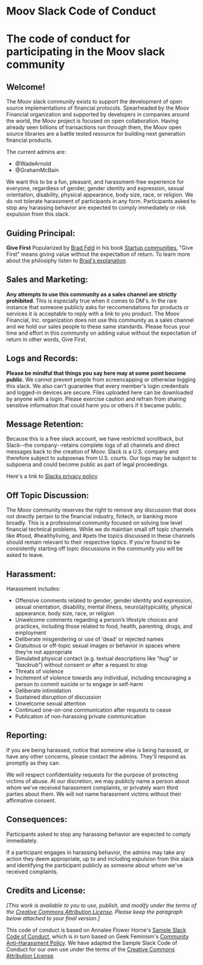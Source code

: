 # Moov Slack Code of Conduct
The code of conduct for participating in the Moov slack community 
===========================

Welcome!
--------

The Moov slack community exists to support the development of open source implementations of financial protocols. Spearheaded by the Moov Financial organization and supported by developers in companies around the world, the Moov project is focused on open collaboration. Having already seen billions of transactions run through them, the Moov open source libraries are a battle tested resource for building next generation financial products. 

The current admins are:
* @WadeArnold
* @GrahamMcBain

We want this to be a fun, pleasant, and harassment-free experience for everyone, regardless of gender, gender identity and expression, sexual orientation, disability, physical appearance, body size, race, or religion. We do not tolerate harassment of participants in any form. Participants asked to stop any harassing behavior are expected to comply immediately or risk expulsion from this slack.

Guiding Principal:
--------------------
**Give First** 
Popularized by [Brad Feld](https://twitter.com/bfeld) in his book [Startup communities](https://www.amazon.com/Startup-Communities-Building-Entrepreneurial-Ecosystem/dp/1531886035), "Give First" means giving value without the expectation of return. To learn more about the philosiphy listen to [Brad's explanation](https://www.techstars.com/the-line/podcasts/what-is-give-first).


Sales and Marketing:
-----------------

**Any attempts to use this community as a sales channel are strictly prohibited**. This is especially true when it comes to DM's. In the rare instance that someone publicly asks for reccomendations for products or services it is acceptable to reply with a link to you product. The Moov Financial, Inc. organization does not use this community as a sales channel and we hold our sales people to these same standards. Please focus your time and effort in this community on adding value without the expectation of return in other words, Give First. 

Logs and Records:
-----------------

**Please be mindful that things you say here may at some point become public**. We cannot prevent people from screencapping or otherwise logging this slack. We also can't guarantee that every member's login credentials and logged-in devices are secure. Files uploaded here can be downloaded by anyone with a login. Please exercise caution and refrain from sharing sensitive information that could harm you or others if it became public.

Message Retention:
------------------

Because this is a free slack account, we have restricted scrollback, but Slack--the company--retains complete logs of all channels and direct messages back to the creation of Moov. Slack is a U.S. company and therefore subject to subpoenas from U.S. courts. Our logs may be subject to subpoena and could become public as part of legal proceedings.

Here's a link to [Slacks privacy policy](https://slack.com/trust/privacy/privacy-policy)


Off Topic Discussion:
------------------

The Moov community reserves the right to remove any discussion that does not directly pertain to the financial industry, fintech, or banking more broadly. This is a professional community focused on solving low level financial technical problems. While we do maintian small off topic channels like #food, #healthyliving, and #pets the topics discussed in these channels should remain relevant to their respective topics. If you're found to be consistently starting off topic discussions in the community you will be asked to leave. 


Harassment:
-----------

Harassment includes:

* Offensive comments related to gender, gender identity and expression, sexual orientation, disability, mental illness, neuro(a)typicality, physical appearance, body size, race, or religion
* Unwelcome comments regarding a person’s lifestyle choices and practices, including those related to food, health, parenting, drugs, and employment
* Deliberate misgendering or use of ‘dead’ or rejected names
* Gratuitous or off-topic sexual images or behavior in spaces where they’re not appropriate
* Simulated physical contact (e.g. textual descriptions like “*hug*” or “*backrub*”) without consent or after a request to stop
* Threats of violence
* Incitement of violence towards any individual, including encouraging a person to commit suicide or to engage in self-harm
* Deliberate intimidation
* Sustained disruption of discussion
* Unwelcome sexual attention
* Continued one-on-one communication after requests to cease
* Publication of non-harassing private communication

Reporting:
---------

If you are being harassed, notice that someone else is being harassed, or have any other concerns, please contact the admins. They'll respond as promptly as they can.

We will respect confidentiality requests for the purpose of protecting victims of abuse. At our discretion, we may publicly name a person about whom we’ve received harassment complaints, or privately warn third parties about them. We will not name harassment victims without their affirmative consent.

Consequences:
------------

Participants asked to stop any harassing behavior are expected to comply immediately.

If a participant engages in harassing behavior, the admins may take any action they deem appropriate, up to and including expulsion from this slack and identifying the participant publicly as someone about whom we've received complaints.

Credits and License:
--------------------

_[This work is available to you to use, publish, and modify under the terms of the [Creative Commons Attribution License](https://creativecommons.org/licenses/by/4.0/). Please keep the paragraph below attached to your final version.]_

This code of conduct is based on Annalee Flower Horne's [Sample Slack Code of Conduct](https://gist.github.com/annalee/2cddeff11357c3a8a613583ebca4dc17), which is in turn based on Geek Feminism's [Community Anti-Harassment Policy](http://geekfeminism.wikia.com/wiki/Community_anti-harassment/Policy). We have adapted the Sample Slack Code of Conduct for our own use under the terms of the [Creative Commons Attribution License](https://creativecommons.org/licenses/by/4.0/).
